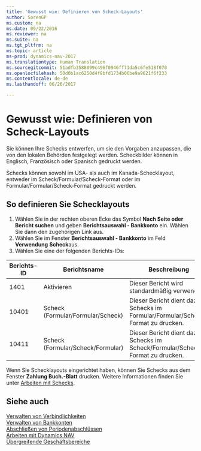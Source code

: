 ```yaml
---
title: 'Gewusst wie: Definieren von Scheck-Layouts'
author: SorenGP
ms.custom: na
ms.date: 09/22/2016
ms.reviewer: na
ms.suite: na
ms.tgt_pltfrm: na
ms.topic: article
ms-prod: dynamics-nav-2017
ms.translationtype: Human Translation
ms.sourcegitcommit: 51adfb3588099c496f0946ff71da5c6fe518f070
ms.openlocfilehash: 50d0b1ac6250d4f9bfd1734b06be9a9621f6f233
ms.contentlocale: de-de
ms.lasthandoff: 06/26/2017

---
```


# <a name="how-to-define-check-layouts"></a>Gewusst wie: Definieren von Scheck-Layouts

Sie können Ihre Schecks entwerfen, um sie den Vorgaben anzupassen, die von den lokalen Behörden festgelegt werden. Scheckbilder können in Englisch, Französisch oder Spanisch gedruckt werden.

Schecks können sowohl im USA- als auch im Kanada-Schecklayout, entweder im Scheck/Formular/Scheck-Format oder im Formular/Formular/Scheck-Format gedruckt werden.

## <a name="to-define-check-layouts"></a>So definieren Sie Schecklayouts
1. Wählen Sie in der rechten oberen Ecke das Symbol **Nach Seite oder Bericht suchen** und geben **Berichtsauswahl - Bankkonto** ein. Wählen Sie dann den zugehörigen Link aus.
2. Wählen Sie im Fenster **Berichtsauswahl - Bankkonto** im Feld **Verwendung** **Scheck**aus.
3. Wählen Sie eine der folgenden Berichts-IDs:

| Berichts-ID   | Berichtsname   | Beschreibung |
|-------------|---------------|-------------|
|1401|Aktivieren|Dieser Bericht wird standardmäßig verwendet.|
|10401|Scheck (Formular/Formular/Scheck)|Dieser Bericht dient dazu, Schecks im Formular/Formular/Scheck-Format zu drucken.|
|10411|Scheck (Formular/Scheck/Formular)|Dieser Bericht dient dazu, Schecks im Scheck/Formular/Scheck-Format zu drucken.|

Wenn Sie Schecklayouts eingerichtet haben, können Sie Schecks aus dem Fenster **Zahlung Buch.-Blatt** drucken. Weitere Informationen finden Sie unter [Arbeiten mit Schecks](payables-how-work-checks.md).

## <a name="see-also"></a>Siehe auch
[Verwalten von Verbindlichkeiten](payables-manage-payables.md)  
[Verwalten von Bankkonten](bank-manage-bank-accounts.md)   
[Abschließen von Periodenabschlüssen](year-how-complete-period-end-processes.md)  
[Arbeiten mit Dynamics NAV](ui-work-product.md)  
[Übergreifende Geschäftsbereiche](ui-across-business-areas.md)

